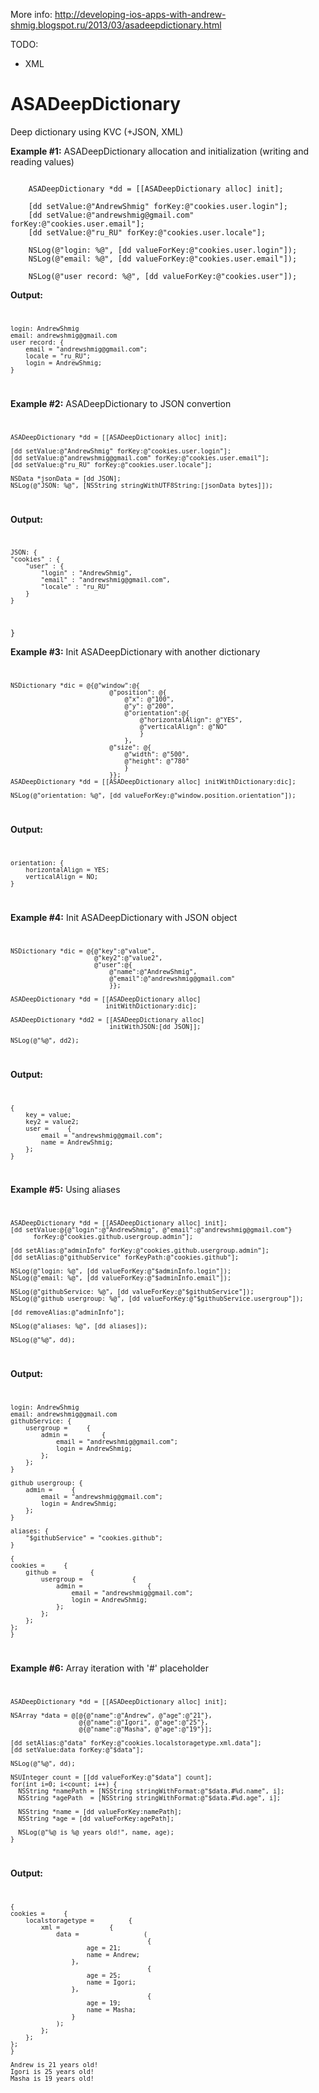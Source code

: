 More info: http://developing-ios-apps-with-andrew-shmig.blogspot.ru/2013/03/asadeepdictionary.html

TODO: 
+ XML

ASADeepDictionary
=================

Deep dictionary using KVC (+JSON, XML)

<b>Example #1:</b> ASADeepDictionary allocation and initialization (writing and reading values)
````

    ASADeepDictionary *dd = [[ASADeepDictionary alloc] init];
    
    [dd setValue:@"AndrewShmig" forKey:@"cookies.user.login"];
    [dd setValue:@"andrewshmig@gmail.com" forKey:@"cookies.user.email"];
    [dd setValue:@"ru_RU" forKey:@"cookies.user.locale"];
    
    NSLog(@"login: %@", [dd valueForKey:@"cookies.user.login"]);
    NSLog(@"email: %@", [dd valueForKey:@"cookies.user.email"]);
    
    NSLog(@"user record: %@", [dd valueForKey:@"cookies.user"]);
````

<b>Output:</b>
<code>

    login: AndrewShmig
    email: andrewshmig@gmail.com 
    user record: {
        email = "andrewshmig@gmail.com";
        locale = "ru_RU";
        login = AndrewShmig;
    } 
    
</code>

<b>Example #2:</b> ASADeepDictionary to JSON convertion
<code> 

    ASADeepDictionary *dd = [[ASADeepDictionary alloc] init];
    
    [dd setValue:@"AndrewShmig" forKey:@"cookies.user.login"];
    [dd setValue:@"andrewshmig@gmail.com" forKey:@"cookies.user.email"];
    [dd setValue:@"ru_RU" forKey:@"cookies.user.locale"];
    
    NSData *jsonData = [dd JSON];
    NSLog(@"JSON: %@", [NSString stringWithUTF8String:[jsonData bytes]]);
</code>

<b>Output:</b>
<code>

    JSON: {
    "cookies" : {
        "user" : {
            "login" : "AndrewShmig",
            "email" : "andrewshmig@gmail.com",
            "locale" : "ru_RU"
        }
    }
}
</code>

<b>Example #3:</b> Init ASADeepDictionary with another dictionary
<code>

    NSDictionary *dic = @{@"window":@{
                              @"position": @{
                                  @"x": @"100",
                                  @"y": @"200",
                                  @"orientation":@{
                                      @"horizontalAlign": @"YES",
                                      @"verticalAlign": @"NO"
                                      }
                                  },
                              @"size": @{
                                  @"width": @"500",
                                  @"height": @"780"
                                  }
                              }};
    ASADeepDictionary *dd = [[ASADeepDictionary alloc] initWithDictionary:dic];
    
    NSLog(@"orientation: %@", [dd valueForKey:@"window.position.orientation"]);
</code>

<b>Output:</b>
<code>

    orientation: {
        horizontalAlign = YES;
        verticalAlign = NO;
    }
</code>

<b>Example #4:</b> Init ASADeepDictionary with JSON object
<code>

    NSDictionary *dic = @{@"key":@"value",
                          @"key2":@"value2",
                          @"user":@{
                              @"name":@"AndrewShmig",
                              @"email":@"andrewshmig@gmail.com"
                              }};
    
    ASADeepDictionary *dd = [[ASADeepDictionary alloc]
                             initWithDictionary:dic];

    ASADeepDictionary *dd2 = [[ASADeepDictionary alloc]
                              initWithJSON:[dd JSON]];
    
    NSLog(@"%@", dd2);
</code>

<b>Output:</b>
<code>

    {
        key = value;
        key2 = value2;
        user =     {
            email = "andrewshmig@gmail.com";
            name = AndrewShmig;
        };
    }
</code>

<b>Example #5:</b> Using aliases
<code>

    ASADeepDictionary *dd = [[ASADeepDictionary alloc] init];
    [dd setValue:@{@"login":@"AndrewShmig", @"email":@"andrewshmig@gmail.com"}
          forKey:@"cookies.github.usergroup.admin"];
    
    [dd setAlias:@"adminInfo" forKey:@"cookies.github.usergroup.admin"];
    [dd setAlias:@"githubService" forKeyPath:@"cookies.github"];
    
    NSLog(@"login: %@", [dd valueForKey:@"$adminInfo.login"]);
    NSLog(@"email: %@", [dd valueForKey:@"$adminInfo.email"]);
    
    NSLog(@"githubService: %@", [dd valueForKey:@"$githubService"]);
    NSLog(@"github usergroup: %@", [dd valueForKey:@"$githubService.usergroup"]);
    
    [dd removeAlias:@"adminInfo"];
    
    NSLog(@"aliases: %@", [dd aliases]);
    
    NSLog(@"%@", dd);
</code>

<b>Output:</b>
<code>

    login: AndrewShmig
    email: andrewshmig@gmail.com
    githubService: {
        usergroup =     {
            admin =         {
                email = "andrewshmig@gmail.com";
                login = AndrewShmig;
            };
        };
    }
    
    github usergroup: {
        admin =     {
            email = "andrewshmig@gmail.com";
            login = AndrewShmig;
        };
    }
    
    aliases: {
        "$githubService" = "cookies.github";
    }
    
    {
    cookies =     {
        github =         {
            usergroup =             {
                admin =                 {
                    email = "andrewshmig@gmail.com";
                    login = AndrewShmig;
                };
            };
        };
    };
    }
</code>

<b>Example #6:</b> Array iteration with '#' placeholder
<code>

    ASADeepDictionary *dd = [[ASADeepDictionary alloc] init];
    
    NSArray *data = @[@{@"name":@"Andrew", @"age":@"21"},
                      @{@"name":@"Igori", @"age":@"25"},
                      @{@"name":@"Masha", @"age":@"19"}];
    
    [dd setAlias:@"data" forKey:@"cookies.localstoragetype.xml.data"];
    [dd setValue:data forKey:@"$data"];
    
    NSLog(@"%@", dd);
    
    NSUInteger count = [[dd valueForKey:@"$data"] count];
    for(int i=0; i<count; i++) {
      NSString *namePath = [NSString stringWithFormat:@"$data.#%d.name", i];
      NSString *agePath  = [NSString stringWithFormat:@"$data.#%d.age", i];
      
      NSString *name = [dd valueForKey:namePath];
      NSString *age = [dd valueForKey:agePath];
      
      NSLog(@"%@ is %@ years old!", name, age);
    }
</code>

<b>Output:</b>
<code>

    {
    cookies =     {
        localstoragetype =         {
            xml =             {
                data =                 (
                                        {
                        age = 21;
                        name = Andrew;
                    },
                                        {
                        age = 25;
                        name = Igori;
                    },
                                        {
                        age = 19;
                        name = Masha;
                    }
                );
            };
        };
    };
    }
    
    Andrew is 21 years old!
    Igori is 25 years old!
    Masha is 19 years old!
</code>

